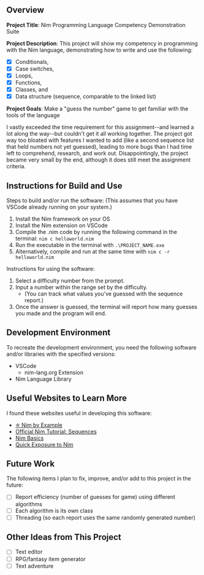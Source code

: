 ## Overview

**Project Title**: Nim Programming Language Competency Demonstration Suite

**Project Description**: This project will show my competency in programming with the Nim language, demonstrating how to write and use the following:

- [x] Conditionals,
- [x] Case switches,
- [x] Loops,
- [x] Functions,
- [x] Classes, and
- [x] Data structure (sequence, comparable to the linked list)

**Project Goals**:
Make a "guess the number" game to get familiar with the tools of the language

I vastly exceeded the time requirement for this assignment--and learned a lot along the way--but couldn't get it all working together. The project got way too bloated with features I wanted to add (like a second sequence list that held numbers not yet guessed), leading to more bugs than I had time left to comprehend, research, and work out. Disappointingly, the project became very small by the end, although it does still meet the assignment criteria.

## Instructions for Build and Use

Steps to build and/or run the software:
(This assumes that you have VSCode already running on your system.)

1. Install the Nim framework on your OS
2. Install the Nim extension on VSCode
3. Compile the .nim code by running the following command in the terminal: `nim c helloworld.nim`
4. Run the executable in the terminal with `.\PROJECT_NAME.exe`
5. Alternatively, compile and run at the same time with `nim c -r helloworld.nim`

Instructions for using the software:

1. Select a difficulty number from the prompt.
2. Input a number within the range set by the difficulty.
   - (You can track what values you've guessed with the sequence report.)
3. Once the answer is guessed, the terminal will report how many guesses you made and the program will end.

## Development Environment

To recreate the development environment, you need the following software and/or libraries with the specified versions:

- VSCode
  - nim-lang.org Extension
- Nim Language Library

## Useful Websites to Learn More

I found these websites useful in developing this software:

- [✮ Nim by Example](https://nim-by-example.github.io/)
- [Official Nim Tutorial: Sequences](https://nim-lang.org/docs/tut1.html#advanced-types-sequences)
- [Nim Basics](https://narimiran.github.io/nim-basics/)
- [Quick Exposure to Nim](https://learnxinyminutes.com/nim/)

## Future Work

The following items I plan to fix, improve, and/or add to this project in the future:

- [ ] Report efficiency (number of guesses for game) using different algorithms
- [ ] Each algorithm is its own class
- [ ] Threading (so each report uses the same randomly generated number)

## Other Ideas from This Project

- [ ] Text editor
- [ ] RPG/fantasy item generator
- [ ] Text adventure
